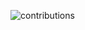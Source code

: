 ![contributions](https://user-images.githubusercontent.com/7628945/201516619-9ec9f656-3aa4-469b-a39f-24e973569402.svg)
